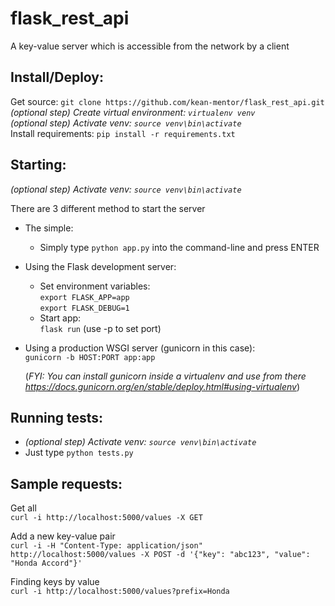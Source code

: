 # flask_rest_api
A key-value server which is accessible from the network by a client

Install/Deploy:
---------------
Get source: `git clone https://github.com/kean-mentor/flask_rest_api.git`  
_(optional step) Create virtual environment: `virtualenv venv`_  
_(optional step) Activate venv: `source venv\bin\activate`_  
Install requirements: `pip install -r requirements.txt`

Starting:
---------
_(optional step) Activate venv: `source venv\bin\activate`_  

There are 3 different method to start the server
- The simple:  
    - Simply type `python app.py` into the command-line and press ENTER
- Using the Flask development server: 
    - Set environment variables:  
      `export FLASK_APP=app`  
      `export FLASK_DEBUG=1`  
    - Start app:  
      `flask run` (use -p to set port)
- Using a production WSGI server (gunicorn in this case):  
  `gunicorn -b HOST:PORT app:app`  
  
  (_FYI: You can install gunicorn inside a virtualenv and use from there  
  https://docs.gunicorn.org/en/stable/deploy.html#using-virtualenv_)

Running tests:
--------------
- _(optional step) Activate venv: `source venv\bin\activate`_  
- Just type `python tests.py`

Sample requests:
----------------
Get all  
`curl -i http://localhost:5000/values -X GET`

Add a new key-value pair  
`curl -i -H "Content-Type: application/json" http://localhost:5000/values -X POST -d '{"key": "abc123", "value": "Honda Accord"}'`

Finding keys by value  
`curl -i http://localhost:5000/values?prefix=Honda`
